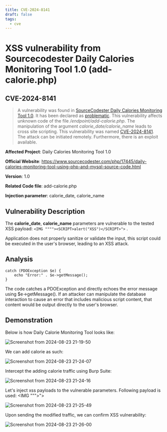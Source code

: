```yaml
---
title: CVE-2024-8141
draft: false
tags:
  - cve
---
```

# XSS vulnerability from Sourcecodester Daily Calories Monitoring Tool 1.0 (add-calorie.php)
## CVE-2024-8141

> A vulnerability was found in [SourceCodester Daily Calories Monitoring Tool 1.0](https://vuldb.com/?product.sourcecodester:daily_calories_monitoring_tool). It has been declared as [problematic](https://vuldb.com/?kb.risk). This vulnerability affects unknown code of the file _/endpoint/add-calorie.php_. The manipulation of the argument _calorie_date/calorie_name_ leads to cross site scripting. This vulnerability was named [CVE-2024-8141](https://vuldb.com/?source_cve.275721). The attack can be initiated remotely. Furthermore, there is an exploit available.

**Affected Project**: Daily Calories Monitoring Tool 1.0

**Official Website**: https://www.sourcecodester.com/php/17445/daily-calories-monitoring-tool-using-php-and-mysql-source-code.html

**Version**: 1.0

**Related Code file**: add-calorie.php

**Injection parameter**: calorie_date, calorie_name

## Vulnerability Description

The **calorie_date**, **calorie_name** parameters are vulnerable to the tested XSS payload: `<IMG """"><SCRIPT>alert("XSS")</SCRIPT>">`
.

Application does not properly sanitize or validate the input, this script could be executed in the user's browser, leading to an XSS attack.

## Analysis

```
catch (PDOException $e) {
    echo "Error:" . $e->getMessage();
}
```

The code catches a PDOException and directly echoes the error message using $e->getMessage(). If an attacker can manipulate the database interaction to cause an error that includes malicious script content, that content would be output directly to the user's browser.


## Demonstration
Below is how Daily Calorie Monitoring Tool looks like:

![Screenshot from 2024-08-23 21-19-50](https://github.com/user-attachments/assets/8610e539-9638-4924-824e-b60a014671b4)

We can add calorie as such:

![Screenshot from 2024-08-23 21-24-07](https://github.com/user-attachments/assets/76e9b026-e501-4fe6-9a0a-d85dafd3a434)

Intercept the adding calorie traffic using Burp Suite:

![Screenshot from 2024-08-23 21-24-16](https://github.com/user-attachments/assets/18291d0a-8d9b-4420-91b4-751c9b2bad37)

Let's inject xss payloads to the vulnerable parameters. Following payload is used: <IMG """><SCRIPT>alert("XSS")</SCRIPT>">

![Screenshot from 2024-08-23 21-25-49](https://github.com/user-attachments/assets/f42bde8a-fc42-473c-94bc-d4df7de39626)

Upon sending the modified traffic, we can confirm XSS vulnerability:

![Screenshot from 2024-08-23 21-26-00](https://github.com/user-attachments/assets/4290a8c1-0daa-4992-a675-d5753b2b115a)